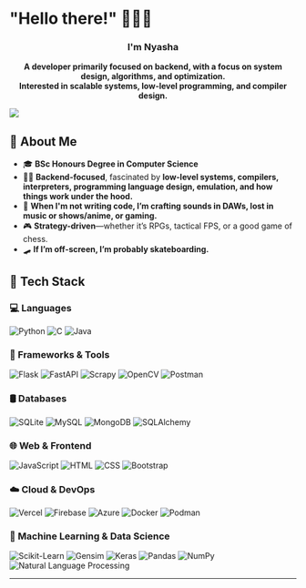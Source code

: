 # "Hello there!" 🧔🏼🥋
<h3 align="center">I'm Nyasha</h3>
<p align="center">
  <b>A developer primarily focused on backend, with a focus on system design, algorithms, and optimization.</b>
  <br>
  <b>Interested in scalable systems, low-level programming, and compiler design.</b>
</p>

<div align="center" style="display: flex; justify-content: space-between; gap: 10px; max-width: 800px; margin: auto;">
  <img src="https://github-readme-stats.vercel.app/api?username=SageTendo&theme=dracula&show_icons=true&hide_border=true&count_private=true">    
</div>


## 🚀 About Me  
- 🎓 **BSc Honours Degree in Computer Science**  
- 👨‍💻 **Backend-focused**, fascinated by **low-level systems, compilers, interpreters, programming language design, emulation, and how things work under the hood.**  
- 🎵 **When I'm not writing code, I’m crafting sounds in DAWs, lost in music or shows/anime, or gaming.**  
- 🎮 **Strategy-driven**—whether it’s RPGs, tactical FPS, or a good game of chess.  
- 🛹 **If I’m off-screen, I’m probably skateboarding.**  

## 🔧 Tech Stack  

### 💻 Languages  
![Python](https://img.shields.io/badge/-Python-3776AB?style=flat-square&logo=python&logoColor=white)  ![C](https://img.shields.io/badge/-C-A8B9CC?style=flat-square&logo=c&logoColor=white)  ![Java](https://img.shields.io/badge/-Java-007396?style=flat-square&logo=java&logoColor=white)  

### 🚀 Frameworks & Tools  
![Flask](https://img.shields.io/badge/-Flask-000000?style=flat-square&logo=flask&logoColor=white)  ![FastAPI](https://img.shields.io/badge/-FastAPI-009688?style=flat-square&logo=fastapi&logoColor=white)  ![Scrapy](https://img.shields.io/badge/-Scrapy-88C100?style=flat-square&logo=scrapy&logoColor=white)  ![OpenCV](https://img.shields.io/badge/-OpenCV-5C3EE8?style=flat-square&logo=opencv&logoColor=white)  ![Postman](https://img.shields.io/badge/-Postman-FF6C37?style=flat-square&logo=postman&logoColor=white)  

### 🛢️ Databases  
![SQLite](https://img.shields.io/badge/-SQLite-003B57?style=flat-square&logo=sqlite&logoColor=white)  ![MySQL](https://img.shields.io/badge/-MySQL-4479A1?style=flat-square&logo=mysql&logoColor=white)  ![MongoDB](https://img.shields.io/badge/-MongoDB-47A248?style=flat-square&logo=mongodb&logoColor=white)  ![SQLAlchemy](https://img.shields.io/badge/-SQLAlchemy-D71F00?style=flat-square&logo=sqlite&logoColor=white)  

### 🌐 Web & Frontend  
![JavaScript](https://img.shields.io/badge/-JavaScript-F7DF1E?style=flat-square&logo=javascript&logoColor=black)  ![HTML](https://img.shields.io/badge/-HTML5-E34F26?style=flat-square&logo=html5&logoColor=white)  ![CSS](https://img.shields.io/badge/-CSS3-1572B6?style=flat-square&logo=css3&logoColor=white)  ![Bootstrap](https://img.shields.io/badge/-Bootstrap-7952B3?style=flat-square&logo=bootstrap&logoColor=white)  

### ☁️ Cloud & DevOps  
![Vercel](https://img.shields.io/badge/Vercel-000000?style=flat-square&logo=vercel&logoColor=white)  ![Firebase](https://img.shields.io/badge/firebase-ffca28?style=flat-square&logo=firebase&logoColor=black)  ![Azure](https://img.shields.io/badge/-Microsoft%20Azure-0078D4?style=flat-square&logo=microsoft-azure&logoColor=white)  ![Docker](https://img.shields.io/badge/-Docker-2496ED?style=flat-square&logo=docker&logoColor=white)  ![Podman](https://img.shields.io/badge/-Podman-892CA0?style=flat-square&logo=podman&logoColor=white)  

### 🤖 Machine Learning & Data Science  
![Scikit-Learn](https://img.shields.io/badge/-Scikit--Learn-F7931E?style=flat-square&logo=scikitlearn&logoColor=white)  ![Gensim](https://img.shields.io/badge/-Gensim-4B8BBE?style=flat-square&logoColor=white)  ![Keras](https://img.shields.io/badge/-Keras-D00000?style=flat-square&logo=keras&logoColor=white)  ![Pandas](https://img.shields.io/badge/-Pandas-150458?style=flat-square&logo=pandas&logoColor=white)  ![NumPy](https://img.shields.io/badge/-NumPy-013243?style=flat-square&logo=numpy&logoColor=white)  
![Natural Language Processing](https://img.shields.io/badge/-Natural%20Language%20Processing-32CD32?style=flat-square&logoColor=white)  

---

